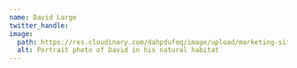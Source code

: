```yaml
---
name: David Large
twitter_handle:
image:
  path: https://res.cloudinary.com/dahpdufoq/image/upload/marketing-site/David_Large_CloudCannon.jpg
  alt: Portrait photo of David in his natural habitat
---
```

